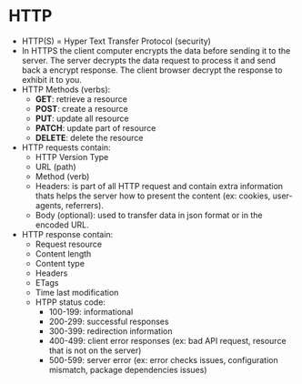 

# HTTP

- HTTP(S) = Hyper Text Transfer Protocol (security)
- In HTTPS the client computer encrypts the data before sending it to the server. The server decrypts the data request to process it and send back a encrypt response. The client browser decrypt the response to exhibit it to you.
- HTTP Methods (verbs):
    * **GET**: retrieve a resource
    * **POST**: create a resource
    * **PUT**: update all resource
    * **PATCH**: update part of resource
    * **DELETE**: delete the resource
- HTTP requests contain:
    * HTTP Version Type
    * URL (path)
    * Method (verb)
    * Headers: is part of all HTTP request and contain extra information thats helps the server how to present the content (ex: cookies, user-agents, referrers).
    * Body (optional): used to transfer data in json format or in the encoded URL.
- HTTP response contain:
    * Request resource
    * Content length
    * Content type
    * Headers
    * ETags
    * Time last modification
    * HTPP status code:
        - 100-199: informational
        - 200-299: successful responses
        - 300-399: redirection information
        - 400-499: client error responses (ex: bad API request, resource that is not on the server)
        - 500-599: server error (ex: error checks issues, configuration mismatch, package dependencies issues)